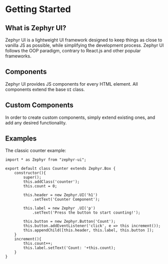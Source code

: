 # Getting Started

## What is Zephyr UI?
Zephyr UI is a lightweight UI framework designed to keep things as close to vanilla JS as possible, while simplifying the development process. Zephyr UI follows the OOP paradigm, contrary to React.js and other popular frameworks.


## Components
Zephyr UI provides JS components for every HTML element. All components extend the base ```UI``` class. 

## Custom Components
In order to create custom components, simply extend existing ones, and add any desired functionality. 

## Examples
The classic counter example:
```
import * as Zephyr from "zephyr-ui";

export default class Counter extends Zephyr.Box {
    constructor(){
        super();
        this.addClass('counter');
        this.count = 0;

        this.header = new Zephyr.UI('h1')
            .setText('Counter Component');

        this.label = new Zephyr .UI('p')
            .setText('Press the button to start counting!');

        this.button = new Zephyr.Button('Count');
        this.button.addEventListener('click', e => this increment());
        this.appendChild([this.header, this.label, this.button ]);
    }
    increment(){
        this.count++;
        this.label.setText('Count: '+this.count);
    }
}
```